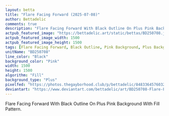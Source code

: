 ```yaml
---
layout: betta
title: "Flare Facing Forward (2025-07-08)"
author: Bettadelic
comments: true
description: "Flare Facing Forward With Black Outline On Plus Pink Background With Fill Pattern."
actpub_featured_image: "https://bettadelic.art/static/bettas/BD250708.jpg"
actpub_featured_image_width: 1500
actpub_featured_image_height: 1500
tags: [Flare Facing Forward, Black Outline, Pink Background, Plus Background Pattern, Fill Pattern, July 2025]
unitName: "BD250708"
line_color: "Black"
background_color: "Pink"
width: 1500
height: 1500
algorithm: "Fill"
background_type: "Plus"
pixelfed: "https://photos.thegayborhood.club/p/bettadelic/848336457603270124"
deviantart: "https://www.deviantart.com/bettadelic/art/BD250708-Flare-Facing-Forward-2025-07-08-1216128281"
---
```


Flare Facing Forward With Black Outline On Plus Pink Background With Fill Pattern.
